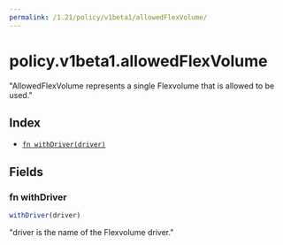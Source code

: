 ```yaml
---
permalink: /1.21/policy/v1beta1/allowedFlexVolume/
---
```


# policy.v1beta1.allowedFlexVolume

"AllowedFlexVolume represents a single Flexvolume that is allowed to be used."

## Index

* [`fn withDriver(driver)`](#fn-withdriver)

## Fields

### fn withDriver

```ts
withDriver(driver)
```

"driver is the name of the Flexvolume driver."